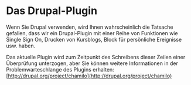 
# Das Drupal-Plugin

Wenn Sie Drupal verwenden, wird Ihnen wahrscheinlich die Tatsache gefallen, dass wir ein Drupal-Plugin mit einer Reihe von Funktionen wie Single Sign On, Drucken von Kursblogs, Block für persönliche Ereignisse usw. haben.

Das aktuelle Plugin wird zum Zeitpunkt des Schreibens dieser Zeilen einer Überprüfung unterzogen, aber Sie können weitere Informationen in der Problemwarteschlange des Plugins erhalten: [http://drupal.org/project/chamilo](http://drupal.org/project/chamilo)